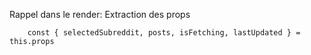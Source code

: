 Rappel dans le render: Extraction des props

```
    const { selectedSubreddit, posts, isFetching, lastUpdated } = this.props
```
